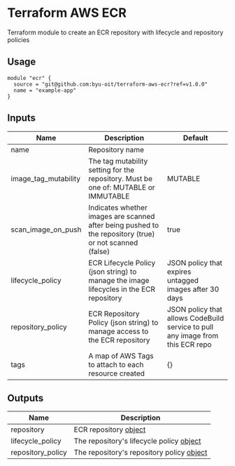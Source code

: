 # Terraform AWS ECR
Terraform module to create an ECR repository with lifecycle and repository policies
 
## Usage
```hcl
module "ecr" {
  source = "git@github.com:byu-oit/terraform-aws-ecr?ref=v1.0.0"
  name = "example-app"
}
```

## Inputs
| Name | Description | Default |
| --- | --- | --- |
| name | Repository name | |
| image_tag_mutability | The tag mutability setting for the repository. Must be one of: MUTABLE or IMMUTABLE | MUTABLE |
| scan_image_on_push | Indicates whether images are scanned after being pushed to the repository (true) or not scanned (false) | true |
| lifecycle_policy | ECR Lifecycle Policy (json string) to manage the image lifecycles in the ECR repository | JSON policy that expires untagged images after 30 days |
| repository_policy | ECR Repository Policy (json string) to manage access to the ECR repository | JSON policy that allows CodeBuild service to pull any image from this ECR repo |
| tags | A map of AWS Tags to attach to each resource created | {} |

## Outputs
| Name | Description |
| --- | --- |
| repository | ECR repository [object](https://www.terraform.io/docs/providers/aws/r/ecr_repository.html#attributes-reference) |
| lifecycle_policy | The repository's lifecycle policy [object](https://www.terraform.io/docs/providers/aws/r/ecr_lifecycle_policy.html#attributes-reference) |
| repository_policy | The repository's repository policy [object](https://www.terraform.io/docs/providers/aws/r/ecr_repository_policy.html#attributes-reference) |